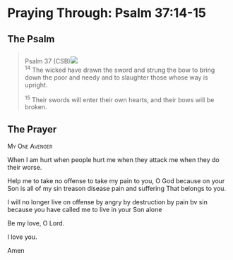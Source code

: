 # Praying Through: Psalm 37:14-15

## The Psalm

>Psalm 37 (CSB)<img class="intro-right" style="margin-top:10px" src="/images/art-paris-psalter.jpg">  
><sup>14</sup> The wicked have drawn the sword and strung the bow to bring down the poor and needy and to slaughter those whose way is upright. 
>
><sup>15</sup> Their swords will enter their own hearts, and their bows will be broken. 

## The Prayer

<div style="font-variant: small-caps;">
My One Avenger
</div>


When I am hurt
  when people hurt me
  when they attack me
  when they do their worse.

Help me to take no offense
  to take my pain to you, O God
  because on your Son
  is all of my sin
  treason
  disease
  pain
  and suffering
  That belongs to you.

I will no longer live 
  on offense
  by angry
  by destruction
  by pain
  bv sin
  because you have called me to live in your Son alone

Be my love, O Lord.

I love you.

Amen
